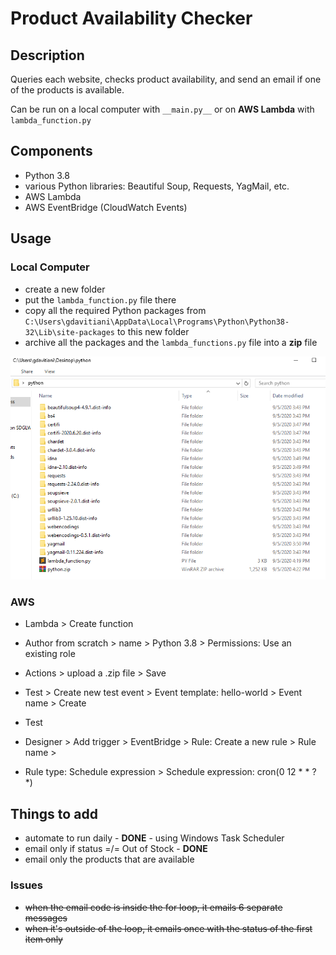 # Product Availability Checker

## Description
Queries each website, checks product availability, and send an email if one of the products is available.  

Can be run on a local computer with `__main.py__` or on **AWS Lambda** with `lambda_function.py`


## Components
- Python 3.8
- various Python libraries: Beautiful Soup, Requests, YagMail, etc.
- AWS Lambda
- AWS EventBridge (CloudWatch Events)


## Usage
### Local Computer
- create a new folder
- put the `lambda_function.py` file there
- copy all the required Python packages from `C:\Users\gdavitiani\AppData\Local\Programs\Python\Python38-32\Lib\site-packages` to this new folder
- archive all the packages and the `lambda_functions.py` file into a **zip** file  

![](/folder.png)

### AWS
- Lambda > Create function
- Author from scratch > name > Python 3.8 > Permissions: Use an existing role
- Actions > upload a .zip file > Save
- Test > Create new test event > Event template: hello-world > Event name > Create
- Test

- Designer > Add trigger > EventBridge > Rule: Create a new rule > Rule name > 
- Rule type: Schedule expression > Schedule expression: cron(0 12 * * ? *)


## Things to add
- automate to run daily - **DONE** - using Windows Task Scheduler
- email only if status =/= Out of Stock - **DONE**
- email only the products that are available


### Issues
 - ~~when the email code is inside the for loop, it emails 6 separate messages~~
 - ~~when it's outside of the loop, it emails once with the status of the first item only~~
